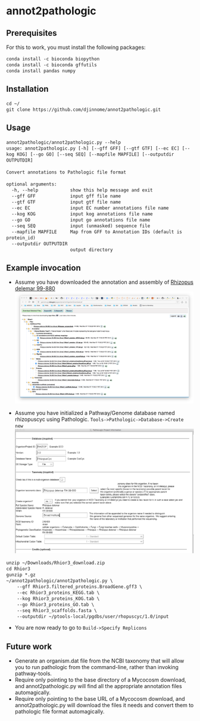 # annot2pathologic

## Prerequisites

For this to work, you must install the following packages:

```
conda install -c bioconda biopython
conda install -c bioconda gffutils
conda install pandas numpy
```

## Installation

```
cd ~/
git clone https://github.com/djinnome/annot2pathologic.git
```

## Usage


```
annot2pathologic/annot2pathologic.py --help
usage: annot2pathologic.py [-h] [--gff GFF] [--gtf GTF] [--ec EC] [--kog KOG] [--go GO] [--seq SEQ] [--mapfile MAPFILE] [--outputdir OUTPUTDIR]

Convert annotations to Pathologic file format

optional arguments:
  -h, --help            show this help message and exit
  --gff GFF             input gff file name
  --gtf GTF             input gtf file name
  --ec EC               input EC number annotations file name
  --kog KOG             input kog annotations file name
  --go GO               input go annotations file name
  --seq SEQ             input (unmasked) sequence file
  --mapfile MAPFILE     Map from GFF to Annotation IDs (default is protein_id)
  --outputdir OUTPUTDIR
                        output directory
```

## Example invocation

* Assume you have downloaded the annotation and assembly of [Rhizopus delemar  99-880](http://genome.jgi.doe.gov/pages/dynamicOrganismDownload.jsf?organism=Rhior3)
![JGI Mycocosm Rhior3](Rhior3.png "JGI Mycocosm Rhior3 Download")

* Assume you have initialized a Pathway/Genome database named rhizopuscyc using Pathologic. `Tools->Pathologic->Database->Create new`
![RhizopusCyc](RhizopusCyc.png "RhizopusCyc PGDB")


```
unzip ~/Downloads/Rhior3_download.zip
cd Rhior3
gunzip *.gz
~/annot2pathologic/annot2pathologic.py \
    --gff Rhior3.filtered_proteins.BroadGene.gff3 \
    --ec Rhior3_proteins_KEGG.tab \
    --kog Rhior3_proteins_KOG.tab \
    --go Rhior3_proteins_GO.tab \
    --seq Rhior3_scaffolds.fasta \
    --outputdir ~/ptools-local/pgdbs/user/rhopuscyc/1.0/input
```


* You are now ready to go to `Build->Specify Replicons`


## Future work
* Generate an organism.dat file from the NCBI taxonomy that will allow you to run pathologic from the command-line, rather than invoking pathway-tools.
* Require only pointing to the base directory of a Mycocosm download, and annot2pathologic.py will find all the appropriate annotation files automagically.
* Require only pointing to the base URL of a Mycocosm download, and annot2pathologic.py will download the files it needs and convert them to pathologic file format automagically.